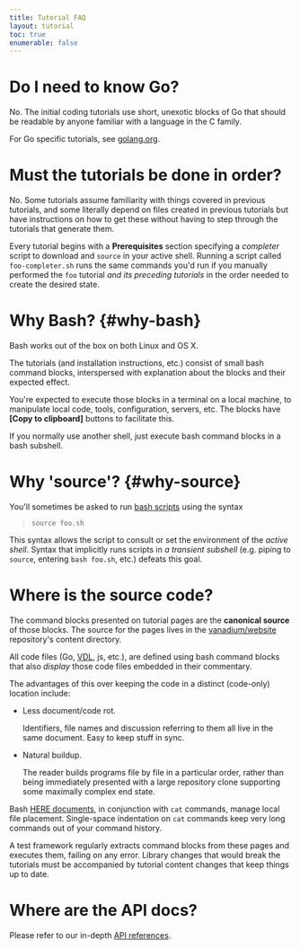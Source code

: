 ```yaml
---
title: Tutorial FAQ
layout: tutorial
toc: true
enumerable: false
---
```


# Do I need to know Go?

No. The initial coding tutorials use short, unexotic blocks of Go that
should be readable by anyone familiar with a language in the C family.

For Go specific tutorials, see [golang.org].

# Must the tutorials be done in order?

No. Some tutorials assume familiarity with things covered in previous
tutorials, and some literally depend on files created in previous tutorials
but have instructions on how to get these without having to step through the
tutorials that generate them.

Every tutorial begins with a __Prerequisites__ section specifying a
_completer_ script to download and `source` in your active shell.
Running a script called `foo-completer.sh` runs the same commands
you'd run if you manually performed the `foo` tutorial _and its
preceding tutorials_ in the order needed to create the desired state.

# Why Bash? {#why-bash}

Bash works out of the box on both Linux and OS X.

The tutorials (and installation instructions, etc.) consist of small
bash command blocks, interspersed with explanation about the blocks
and their expected effect.

You're expected to execute those blocks in a terminal on a local
machine, to manipulate local code, tools, configuration, servers, etc.
The blocks have __[Copy to clipboard]__ buttons to facilitate this.

If you normally use another shell, just execute bash command blocks
in a bash subshell.

# Why 'source'? {#why-source}

You'll sometimes be asked to run [bash scripts] using the syntax

> `source foo.sh`

This syntax allows the script to consult or set the environment of the
_active shell_.  Syntax that implicitly runs scripts in _a transient
subshell_ (e.g. piping to `source`, entering `bash foo.sh`, etc.)
defeats this goal.

# Where is the source code?

The command blocks presented on tutorial pages are the __canonical source__ of
those blocks. The source for the pages lives in the [vanadium/website]
repository's content directory.

All code files (Go, [VDL], js, etc.), are defined using bash command
blocks that also _display_ those code files embedded in their
commentary.

The advantages of this over keeping the code in a distinct (code-only)
location include:

* Less document/code rot.

  Identifiers, file names and discussion referring to them all live in
  the same document.  Easy to keep stuff in sync.

* Natural buildup.

  The reader builds programs file by file in a particular order,
  rather than being immediately presented with a large repository
  clone supporting some maximally complex end state.

Bash [HERE documents], in conjunction with `cat` commands, manage local
file placement.  Single-space indentation on `cat` commands keep very
long commands out of your command history.

A test framework regularly extracts command blocks from these pages
and executes them, failing on any error.  Library changes that would
break the tutorials must be accompanied by tutorial content changes
that keep things up to date.

# Where are the API docs?

Please refer to our in-depth [API references].


[VDL]: /2016/glossary.html#vanadium-definition-language-vdl-
[golang.org]: http://golang.org/
[bash scripts]: #why-bash-
[HERE documents]: http://tldp.org/LDP/abs/html/here-docs.html
[vanadium/website]: https://github.com/vanadium/website
[API references]: /2016/api-reference.html
